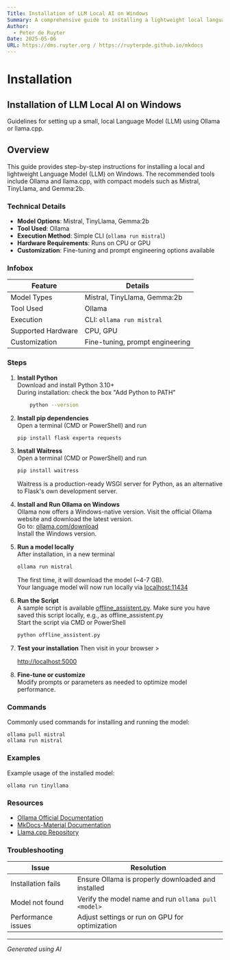 ```yaml
---
Title: Installation of LLM Local AI on Windows
Summary: A comprehensive guide to installing a lightweight local language model (LLM) on Windows.
Author:
  - Peter de Ruyter
Date: 2025-05-06
URL: https://dms.ruyter.org / https://ruyterpde.github.io/mkdocs
---
```


# Installation

## Installation of LLM Local AI on Windows
Guidelines for setting up a small, local Language Model (LLM) using Ollama or llama.cpp.

## Overview
This guide provides step-by-step instructions for installing a local and lightweight Language Model (LLM) on Windows. The recommended tools include Ollama and llama.cpp, with compact models such as Mistral, TinyLlama, and Gemma:2b.

### Technical Details
- **Model Options**: Mistral, TinyLlama, Gemma:2b
- **Tool Used**: Ollama
- **Execution Method**: Simple CLI (`ollama run mistral`)
- **Hardware Requirements**: Runs on CPU or GPU
- **Customization**: Fine-tuning and prompt engineering options available

### Infobox
| Feature            | Details                         |
| ----------------   |-------------------------------- |
| Model Types        | Mistral, TinyLlama, Gemma:2b    |
| Tool Used          | Ollama                          |
| Execution          | CLI: `ollama run mistral`       |
| Supported Hardware | CPU, GPU                        |
| Customization      | Fine-tuning, prompt engineering |

### Steps

1. **Install Python**  
    Download and install Python 3.10+  
    During installation: check the box "Add Python to PATH"  

    ```bash
        python --version
    ```

2. **Install pip dependencies**  
    Open a terminal (CMD or PowerShell) and run  

    ```bash
    pip install flask experta requests
    ```

3. **Install Waitress**  
    Open a terminal (CMD or PowerShell) and run  

    ```bash
    pip install waitress
    ```

    Waitress is a production-ready WSGI server for Python, as an alternative to Flask's own development server.

4. **Install and Run Ollama on Windows**  
    Ollama now offers a Windows-native version. Visit the official Ollama website and download the latest version.  
    Go to: [ollama.com/download](https://ollama.com/download)  
    Install the Windows version.

5. **Run a model locally**  
    After installation, in a new terminal  
    
    ```bash
    ollama run mistral
    ```

    The first time, it will download the model (~4-7 GB).  
    Your language model will now run locally via [localhost:11434](http://localhost:11434)  

6. **Run the Script**  
    A sample script is available [offline_assistent.py](offline_assistant.md). Make sure you have saved this script locally, e.g., as offline_assistent.py  
    Start the script via CMD or PowerShell  

    ```bash
    python offline_assistent.py
    ```

7. **Test your installation**
    Then visit in your browser >

    [http://localhost:5000](http://localhost:5000)

8. **Fine-tune or customize**  
    Modify prompts or parameters as needed to optimize model performance.

### Commands
Commonly used commands for installing and running the model:
```
ollama pull mistral
ollama run mistral
```

### Examples
Example usage of the installed model:
```
ollama run tinyllama
```

### Resources
- [Ollama Official Documentation](https://ollama.ai)
- [MkDocs-Material Documentation](https://squidfunk.github.io/mkdocs-material/)
- [Llama.cpp Repository](https://github.com/ggerganov/llama.cpp)

### Troubleshooting
| Issue              | Resolution                                          |
| ------------------ | --------------------------------------------------- |
| Installation fails | Ensure Ollama is properly downloaded and installed  |
| Model not found    | Verify the model name and run `ollama pull <model>` |
| Performance issues | Adjust settings or run on GPU for optimization      |

---

*Generated using AI*